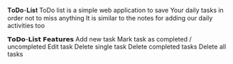 𝐓𝐨𝐃𝐨-𝐋𝐢𝐬𝐭
ToDo list is a simple web application to save Your daily tasks in order not to miss anything
It is similar to the notes for adding our daily activities too

𝗧𝗼𝗗𝗼-𝗟𝗶𝘀𝘁 𝗙𝗲𝗮𝘁𝘂𝗿𝗲𝘀
Add new task
Mark task as completed / uncompleted
Edit task
Delete single task
Delete completed tasks
Delete all tasks
